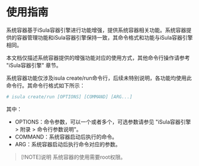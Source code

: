 # 使用指南

系统容器基于iSula容器引擎进行功能增强，提供系统容器相关功能。系统容器提供的容器管理功能和iSula容器引擎保持一致，其命令格式和功能与iSula容器引擎相同。

本文档仅描述系统容器提供的增强功能对应的使用方式，其他命令行操作请参考 "iSula容器引擎" 章节。

系统容器功能仅涉及isula create/run命令行，后续未特别说明，各功能均使用此命令行。其命令行格式如下所示：

```sh
# isula create/run [OPTIONS] [COMMAND] [ARG...]
```

其中：

- OPTIONS：命令参数，可以一个或者多个，可选参数请参见 "iSula容器引擎 > 附录 > 命令行参数说明"。
- COMMAND：系统容器启动后执行的命令。
- ARG：系统容器启动后执行命令对应的参数。

>[!NOTE]说明
>系统容器的使用需要root权限。

